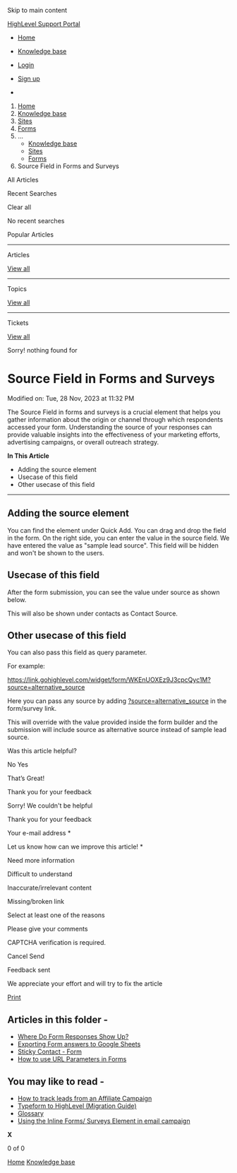 Skip to main content

[ HighLevel Support Portal ](https://help.gohighlevel.com)

  * [ Home ](/support/home)
  * [ Knowledge base ](/support/solutions)

  * [Login](/support/login)
  * [Sign up](/support/signup)
  * 

  1. [Home](/support/home)
  2. [Knowledge base](/support/solutions)
  3. [Sites](/support/solutions/48000449581)
  4. [Forms](/support/solutions/folders/48000665899)
  5. ... 
     * [Knowledge base](/support/solutions)
     * [Sites](/support/solutions/48000449581)
     * [Forms](/support/solutions/folders/48000665899)
  6. Source Field in Forms and Surveys

All  Articles 

Recent Searches

Clear all

No recent searches

Popular Articles

* * *

Articles

[View all](/support/search/solutions)

* * *

Topics

[View all](/support/search/topics)

* * *

Tickets

[View all](/support/search/tickets)

Sorry! nothing found for   

# Source Field in Forms and Surveys

Modified on: Tue, 28 Nov, 2023 at 11:32 PM

The Source Field in forms and surveys is a crucial element that helps you gather information about the origin or channel through which respondents accessed your form. Understanding the source of your responses can provide valuable insights into the effectiveness of your marketing efforts, advertising campaigns, or overall outreach strategy.

**In This Article**

  * Adding the source element
  * Usecase of this field
  * Other usecase of this field

* * *

## Adding the source element

You can find the element under Quick Add. You can drag and drop the field in the form. On the right side, you can enter the value in the source field. We have entered the value as "sample lead source". This field will be hidden and won't be shown to the users.

## Usecase of this field

After the form submission, you can see the value under source as shown below.

This will also be shown under contacts as Contact Source.

##   

## Other usecase of this field

You can also pass this field as query parameter.

For example:

<https://link.gohighlevel.com/widget/form/WKEnUOXEz9J3cpcQyc1M?source=alternative_source>

Here you can pass any source by adding [?source=alternative_source](https://link.gohighlevel.com/widget/form/WKEnUOXEz9J3cpcQyc1M?source=alternative_source) in the form/survey link. 

This will override with the value provided inside the form builder and the submission will include source as alternative source instead of sample lead source.

Was this article helpful?

No  Yes 

That’s Great!

Thank you for your feedback

Sorry! We couldn't be helpful

Thank you for your feedback

Your e-mail address *

Let us know how can we improve this article! *

Need more information 

Difficult to understand 

Inaccurate/irrelevant content 

Missing/broken link 

Select at least one of the reasons 

Please give your comments 

CAPTCHA verification is required. 

Cancel  Send 

Feedback sent

We appreciate your effort and will try to fix the article

[Print](javascript:print\(\))

## Articles in this folder -

  * [Where Do Form Responses Show Up?](/support/solutions/articles/48000979916-where-do-form-responses-show-up-)
  * [Exporting Form answers to Google Sheets](/support/solutions/articles/48000979918-exporting-form-answers-to-google-sheets)
  * [Sticky Contact - Form](/support/solutions/articles/48000979919-sticky-contact-form)
  * [How to use URL Parameters in Forms](/support/solutions/articles/48001164119-how-to-use-url-parameters-in-forms)

## You may like to read -

  * [How to track leads from an Affiliate Campaign](/support/solutions/articles/155000003643-how-to-track-leads-from-an-affiliate-campaign)
  * [Typeform to HighLevel (Migration Guide)](/support/solutions/articles/155000003331-typeform-to-highlevel-migration-guide-)
  * [Glossary](/support/solutions/articles/48001231169-glossary)
  * [Using the Inline Forms/ Surveys Element in email campaign](/support/solutions/articles/155000003912-using-the-inline-forms-surveys-element-in-email-campaign)

**X**

0 of 0 []()

[Home](/support/home) [Knowledge base](/support/solutions)
